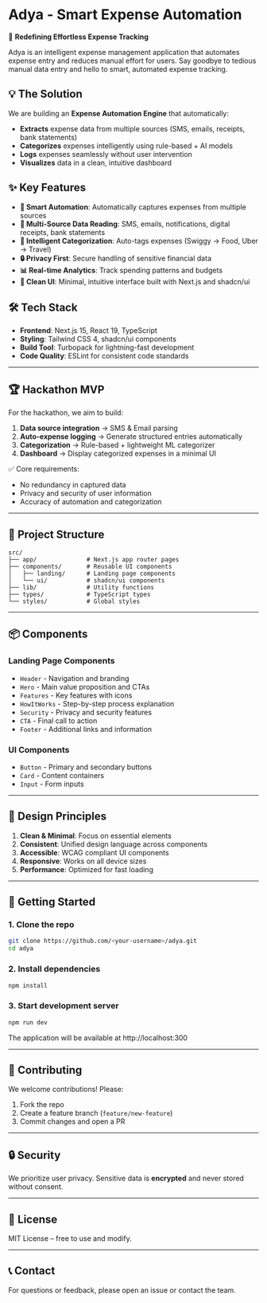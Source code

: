 # Adya - Smart Expense Automation

🚀 **Redefining Effortless Expense Tracking**

Adya is an intelligent expense management application that automates expense entry and reduces manual effort for users. Say goodbye to tedious manual data entry and hello to smart, automated expense tracking.

## 💡 The Solution

We are building an **Expense Automation Engine** that automatically:

* **Extracts** expense data from multiple sources (SMS, emails, receipts, bank statements)
* **Categorizes** expenses intelligently using rule-based + AI models
* **Logs** expenses seamlessly without user intervention
* **Visualizes** data in a clean, intuitive dashboard

## ✨ Key Features

- **🤖 Smart Automation**: Automatically captures expenses from multiple sources
- **📱 Multi-Source Data Reading**: SMS, emails, notifications, digital receipts, bank statements
- **🎯 Intelligent Categorization**: Auto-tags expenses (Swiggy → Food, Uber → Travel)
- **🔒 Privacy First**: Secure handling of sensitive financial data
- **📊 Real-time Analytics**: Track spending patterns and budgets
- **🎨 Clean UI**: Minimal, intuitive interface built with Next.js and shadcn/ui

## 🛠️ Tech Stack

- **Frontend**: Next.js 15, React 19, TypeScript
- **Styling**: Tailwind CSS 4, shadcn/ui components
- **Build Tool**: Turbopack for lightning-fast development
- **Code Quality**: ESLint for consistent code standards

---

## 🏆 Hackathon MVP

For the hackathon, we aim to build:

1. **Data source integration** → SMS & Email parsing
2. **Auto-expense logging** → Generate structured entries automatically
3. **Categorization** → Rule-based + lightweight ML categorizer
4. **Dashboard** → Display categorized expenses in a minimal UI

✅ Core requirements:

* No redundancy in captured data
* Privacy and security of user information
* Accuracy of automation and categorization

---

## 🧱 Project Structure

```
src/
├── app/              # Next.js app router pages
├── components/       # Reusable UI components
│   ├── landing/      # Landing page components
│   └── ui/           # shadcn/ui components
├── lib/              # Utility functions
├── types/            # TypeScript types
└── styles/           # Global styles
```

---

## 📦 Components

### Landing Page Components
- `Header` - Navigation and branding
- `Hero` - Main value proposition and CTAs
- `Features` - Key features with icons
- `HowItWorks` - Step-by-step process explanation
- `Security` - Privacy and security features
- `CTA` - Final call to action
- `Footer` - Additional links and information

### UI Components
- `Button` - Primary and secondary buttons
- `Card` - Content containers
- `Input` - Form inputs

---

## 🎨 Design Principles

1. **Clean & Minimal**: Focus on essential elements
2. **Consistent**: Unified design language across components
3. **Accessible**: WCAG compliant UI components
4. **Responsive**: Works on all device sizes
5. **Performance**: Optimized for fast loading

---

## 🚀 Getting Started

### 1. Clone the repo

```bash
git clone https://github.com/<your-username>/adya.git
cd adya
```

### 2. Install dependencies

```bash
npm install
```

### 3. Start development server

```bash
npm run dev
```

The application will be available at http://localhost:300

---

## 🤝 Contributing

We welcome contributions! Please:

1. Fork the repo
2. Create a feature branch (`feature/new-feature`)
3. Commit changes and open a PR

---

## 🔒 Security

We prioritize user privacy. Sensitive data is **encrypted** and never stored without consent.

---

## 📜 License

MIT License – free to use and modify.

---

## 📞 Contact

For questions or feedback, please open an issue or contact the team.
